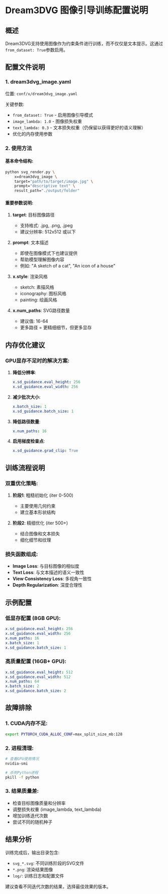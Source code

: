 # Dream3DVG 图像引导训练配置说明

## 概述
Dream3DVG支持使用图像作为约束条件进行训练，而不仅仅是文本提示。这通过`from_dataset: True`参数启用。

## 配置文件说明

### 1. dream3dvg_image.yaml
位置: `conf/x/dream3dvg_image.yaml`

关键参数:
- `from_dataset: True` - 启用图像引导模式
- `image_lambda: 1.0` - 图像损失权重
- `text_lambda: 0.3` - 文本损失权重（仍保留以获得更好的语义理解）
- 优化的内存使用参数

### 2. 使用方法

#### 基本命令结构:
```bash
python svg_render.py \
    x=dream3dvg_image \
    target="path/to/target/image.jpg" \
    prompt="descriptive text" \
    result_path="./output/folder"
```

#### 重要参数说明:

1. **target**: 目标图像路径
   - 支持格式: .jpg, .png, .jpeg
   - 建议分辨率: 512x512 或以下

2. **prompt**: 文本描述
   - 即使在图像模式下也建议提供
   - 帮助模型理解图像内容
   - 例如: "A sketch of a cat", "An icon of a house"

3. **x.style**: 渲染风格
   - sketch: 素描风格
   - iconography: 图标风格
   - painting: 绘画风格

4. **x.num_paths**: SVG路径数量
   - 建议值: 16-64
   - 更多路径 = 更精细细节，但更多显存

## 内存优化建议

### GPU显存不足时的解决方案:

1. **降低分辨率**:
   ```yaml
   x.sd_guidance.eval_height: 256
   x.sd_guidance.eval_width: 256
   ```

2. **减少批次大小**:
   ```yaml
   x.batch_size: 1
   x.sd_guidance.batch_size: 1
   ```

3. **降低路径数量**:
   ```yaml
   x.num_paths: 16
   ```

4. **启用梯度检查点**:
   ```yaml
   x.sd_guidance.grad_clip: True
   ```

## 训练流程说明

### 双重优化策略:
1. **阶段1**: 粗糙初始化 (iter 0-500)
   - 主要使用几何约束
   - 建立基本形状结构

2. **阶段2**: 精细优化 (iter 500+)
   - 结合图像和文本损失
   - 细化细节和纹理

### 损失函数组成:
- **Image Loss**: 与目标图像的相似度
- **Text Loss**: 与文本描述的语义一致性
- **View Consistency Loss**: 多视角一致性
- **Depth Regularization**: 深度合理性

## 示例配置

### 低显存配置 (8GB GPU):
```yaml
x.sd_guidance.eval_height: 256
x.sd_guidance.eval_width: 256
x.num_paths: 16
x.batch_size: 1
x.sd_guidance.batch_size: 1
```

### 高质量配置 (16GB+ GPU):
```yaml
x.sd_guidance.eval_height: 512
x.sd_guidance.eval_width: 512
x.num_paths: 64
x.batch_size: 2
x.sd_guidance.batch_size: 2
```

## 故障排除

### 1. CUDA内存不足:
```bash
export PYTORCH_CUDA_ALLOC_CONF=max_split_size_mb:128
```

### 2. 进程清理:
```bash
# 查看GPU使用情况
nvidia-smi

# 杀死Python进程
pkill -f python
```

### 3. 结果质量差:
- 检查目标图像质量和分辨率
- 调整损失权重 (image_lambda, text_lambda)
- 增加训练迭代次数
- 尝试不同的随机种子

## 结果分析

训练完成后，输出目录包含:
- `svg_*.svg`: 不同训练阶段的SVG文件
- `*.png`: 渲染结果图像
- `log/`: 训练日志和配置文件

建议查看不同迭代次数的结果，选择最佳效果的版本。
